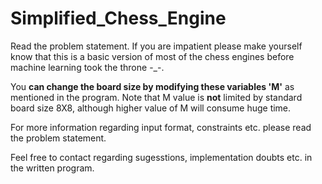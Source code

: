# Simplified_Chess_Engine

Read the problem statement. If you are impatient please make yourself know that this is a basic version of most of the chess engines before machine learning took the throne -_-.

You **can change the board size by modifying these variables 'M'** as mentioned in the program. Note that M value is **not** limited by standard board size 8X8, although higher value of M will consume huge time.

For more information regarding input format, constraints etc. please read the problem statement.

Feel free to contact regarding sugesstions, implementation doubts etc. in the written program. 

